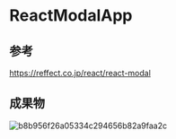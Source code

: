 # ReactModalApp

## 参考
https://reffect.co.jp/react/react-modal

## 成果物
![b8b956f26a05334c294656b82a9faa2c](https://user-images.githubusercontent.com/45095615/112164744-7c33fc80-8c31-11eb-8581-a515aea7440f.gif)
